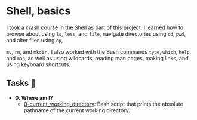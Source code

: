 # Shell, basics

I took a crash course in the Shell as part of this project. I learned how to browse about using `ls`, `less`, and `file`, navigate directories using `cd`, `pwd`, and alter files using `cp`,

`mv`, `rm`, and `mkdir.` I also worked with the Bash commands `type`, `which`, `help`, and `man`, as well as using wildcards, reading man pages, making links, and using keyboard shortcuts.

## Tasks :page_with_curl:

* **0. Where am I?**
  * [0-current_working_directory](./0-current_working_directory): Bash script that
  prints the absolute pathname of the current working directory.
